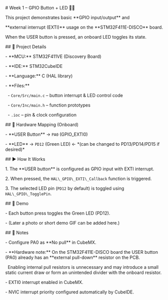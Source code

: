 \# Week 1 – GPIO Button + LED 🔘💡



This project demonstrates basic \*\*GPIO input/output\*\* and  

\*\*external interrupt (EXTI)\*\* usage on the \*\*STM32F411E-DISCO\*\* board.  

When the USER button is pressed, an onboard LED toggles its state.



\## 📂 Project Details

\- \*\*MCU:\*\* STM32F411VE (Discovery Board)  

\- \*\*IDE:\*\* STM32CubeIDE  

\- \*\*Language:\*\* C (HAL library)  

\- \*\*Files:\*\*

&nbsp; - `Core/Src/main.c` – button interrupt \& LED control code

&nbsp; - `Core/Inc/main.h` – function prototypes

&nbsp; - `.ioc` – pin \& clock configuration



\## 🔌 Hardware Mapping (Onboard)

\- \*\*USER Button\*\* → `PA0` (GPIO\_EXTI0)  

\- \*\*LED\*\* → `PD12` (Green LED) ← \*(can be changed to PD13/PD14/PD15 if desired)\*  



\## ▶️ How It Works

1\. The \*\*USER button\*\* is configured as GPIO input with EXTI interrupt.  

2\. When pressed, the `HAL\_GPIO\_EXTI\_Callback` function is triggered.  

3\. The selected LED pin (`PD12` by default) is toggled using `HAL\_GPIO\_TogglePin`.  



\## 📸 Demo

\- Each button press toggles the Green LED (PD12).  

\- (Later a photo or short demo GIF can be added here.)



\## 📝 Notes

\- Configure PA0 as \*\*No pull\*\* in CubeMX.  

\- \*\*Hardware note:\*\* On the STM32F411E-DISCO board the USER button (PA0) already has an \*\*external pull-down\*\* resistor on the PCB.  

&nbsp; Enabling internal pull resistors is unnecessary and may introduce a small static current draw or form an unintended divider with the onboard resistor.  

\- EXTI0 interrupt enabled in CubeMX.  

\- NVIC interrupt priority configured automatically by CubeIDE.



